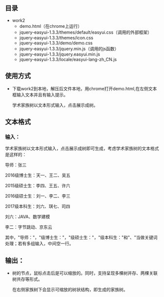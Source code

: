 ## 目录

- work2
  - demo.html（在chrome上运行）
  - jquery-easyui-1.3.3/themes/default/easyui.css（调用的外部框架）
  - jquery-easyui-1.3.3/themes/icon.css
  - jquery-easyui-1.3.3/demo/demo.css
  - jquery-easyui-1.3.3/jquery.min.js（调用的js函数）
  - jquery-easyui-1.3.3/jquery.easyui.min.js
  - jquery-easyui-1.3.3/locale/easyui-lang-zh_CN.js

## 使用方式

- 下载work2到本地，解压后文件本地，用chrome打开demo.html,在左侧文本框输入文本并且有输入提示。

  学术家族树以文本形式输入，点击展示成树。
  
## 文本格式

  ### 输入：
  
  学术家族树以文本形式输入，点击展示成树即可生成，考虑学术家族树的文本格式是这样的：

  导师：张三

  2016级博士生：天一、王二、吴五

  2015级硕士生：李四、王五、许六

  2016级硕士生：刘一、李二、李三

  2017级本科生：刘六、琪七、司四

  刘六：JAVA、数学建模

  李二：字节跳动、京东云
  

  其中，"导师："，"级博士生："，"级硕士生："，"级本科生："和"、"当做关键词处理；若有多组输入，中间空一行。

## 输出：

- 树的节点，鼠标点击后是可以缩放的。同时，支持呈现多棵树并存、两棵关联树共存等形式。

  在右侧家族树下会显示可缩放的树状结构，即生成的家族树。
